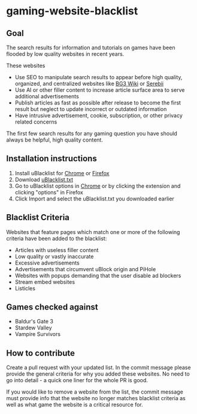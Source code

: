 # gaming-website-blacklist

## Goal

The search results for information and tutorials on games have been flooded by low quality websites in recent years.

These websites
- Use SEO to manipulate search results to appear before high quality, organized, and centralized websites like [BG3 Wiki](https://bg3.wiki) or [Serebii](https://www.serebii.net/)
- Use AI or other filler content to increase article surface area to serve additional advertisements
- Publish articles as fast as possible after release to become the first result but neglect to update incorrect or outdated information
- Have intrusive advertisement, cookie, subscription, or other privacy related concerns

The first few search results for any gaming question you have should always be helpful, high quality content. 

## Installation instructions

1. Install uBlacklist for [Chrome](https://chrome.google.com/webstore/detail/ublacklist/pncfbmialoiaghdehhbnbhkkgmjanfhe) or [Firefox](https://addons.mozilla.org/en-US/firefox/addon/ublacklist/)
2. Download [uBlacklist.txt](https://github.com/bschoreman91/gaming-website-blacklist/blob/main/uBlacklist.txt)
3. Go to uBlacklist options in [Chrome](chrome-extension://pncfbmialoiaghdehhbnbhkkgmjanfhe/pages/options.html) or by clicking the extension and clicking "options" in Firefox
4. Click Import and select the uBlacklist.txt you downloaded earlier

## Blacklist Criteria

Websites that feature pages which match one or more of the following criteria have been added to the blacklist:
- Articles with useless filler content
- Low quality or vastly inaccurate
- Excessive advertisements
- Advertisements that circumvent uBlock origin and PiHole
- Websites with popups demanding that the user disable ad blockers
- Stream embed websites
- Listicles

## Games checked against

- Baldur's Gate 3
- Stardew Valley
- Vampire Survivors

## How to contribute

Create a pull request with your updated list. In the commit message please provide the general criteria for why you added these websites. No need to go into detail - a quick one liner for the whole PR is good.

If you would like to remove a website from the list, the commit message must provide info that the website no longer matches blacklist criteria as well as what game the website is a critical resource for.
